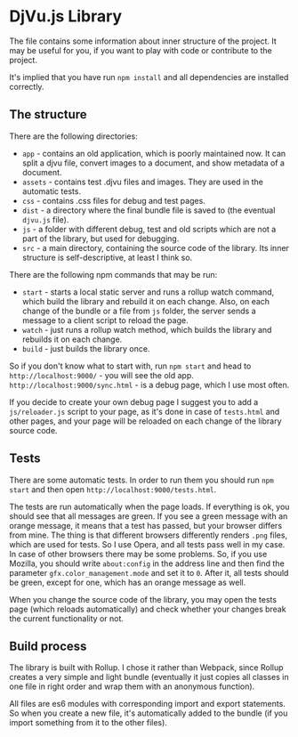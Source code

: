 # DjVu.js Library

The file contains some information about inner structure of the project. It may be useful for you, if you want to play with code or contribute to the project. 

It's implied that you have run `npm install` and all dependencies are installed correctly.

## The structure

There are the following directories: 

- `app`  - contains an old application, which is poorly maintained now. It can split a djvu file, convert images to a document, and show metadata of a document. 
- `assets` - contains test .djvu files and images. They are used in the automatic tests. 
- `css` - contains .css files for debug and test pages.
- `dist` - a directory where the final bundle file is saved to (the eventual `djvu.js` file).
- `js` - a folder with different debug, test and old scripts which are not a part of the library, but used for debugging. 
- `src` - a main directory, containing the source code of the library. Its inner structure is self-descriptive, at least I think so. 

There are the following npm commands that may be run: 

- `start` - starts a local static server and runs a rollup watch command, which build the library and rebuild it on each change. Also, on each change of the bundle or a file from `js` folder, the server sends a message to a client script to reload the page. 
- `watch` - just runs a rollup watch method, which builds the library and rebuilds it on each change.
- `build` - just builds the library once. 

So if you don't know what to start with, run `npm start` and head to `http://localhost:9000/` - you will see the old app.  
`http://localhost:9000/sync.html` - is a debug page, which I use most often. 

If you decide to create your own debug page I suggest you to add a `js/reloader.js` script to your page, as it's done in case of `tests.html` and other pages, and your page will be reloaded on each change of the library source code. 

## Tests

There are some automatic tests. In order to run them you should run `npm start` and then open `http://localhost:9000/tests.html`. 

The tests are run automatically when the page loads. If everything is ok, you should see that all messages are green. If you see a green message with an orange message, it means that a test has passed, but your browser differs from mine. The thing is that different browsers differently renders `.png` files, which are used for tests. So I use Opera, and all tests pass well in my case. In case of other browsers there may be some problems. So, if you use Mozilla, you should write `about:config` in the address line and then find the parameter `gfx.color_management.mode` and set it to `0`. After it, all tests should be green, except for one, which has an orange message as well. 

When you change the source code of the library, you may open the tests page (which reloads automatically) and check whether your changes break the current functionality or not. 

## Build process

The library is built with Rollup. I chose it rather than Webpack, since Rollup creates a very simple and light bundle (eventually it just copies all classes in one file in right order and wrap them with an anonymous function). 

All files are es6 modules with corresponding import and export statements. So when you create a new file, it's automatically added to the bundle (if you import something from it to the other files). 